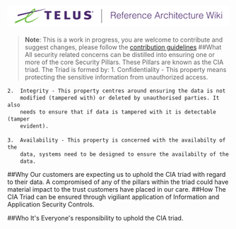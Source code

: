 ![Reference Architecture Wiki Logo](logo.png "Reference Architecture Wiki")
---
> **Note**: This is a work in progress, you are welcome to contribute and suggest changes, please follow the [contribution guidelines](.github/CONTRIBUTING.md)
##What
All security related concerns can be distilled into ensuring one or more of the
core Security Pillars. These Pillars are known as the CIA triad.
The Triad is formed by:
    1.  Confidentiality - This property means protecting the sensitive
        information from unauthorized access.

    2.  Integrity - This property centres around ensuring the data is not
        modified (tampered with) or deleted by unauthorised parties. It also
        needs to ensure that if data is tampered with it is detectable (tamper
        evident).

    3.  Availability - This property is concerned with the availabilty of the
        data, systems need to be designed to ensure the availabilty of the
        data.
##Why
Our customers are expecting us to uphold the CIA triad with regard to their
data. A compromised of any of the pillars within the triad could have material
impact to the trust customers have placed in our care.
##How
The CIA Triad can be ensured through vigiliant application of Information and
Application Security Controls.

##Who
It's Everyone's responsibility to uphold the CIA triad.
```
